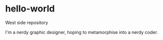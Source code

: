 # hello-world
West side repository 

I'm a nerdy graphic designer, hoping to metamorphise into a nerdy coder. 
